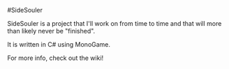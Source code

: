 #SideSouler

SideSouler is a project that I'll work on from time to time and that will more than likely never be "finished".

It is written in C# using MonoGame.



For more info, check out the wiki!